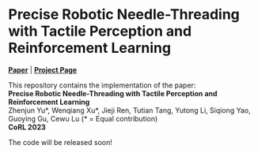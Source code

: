 # Precise Robotic Needle-Threading with Tactile Perception and Reinforcement Learning  
[**Paper**]() | [**Project Page**](https://sites.google.com/view/tac-needlethreading) <br>

This repository contains the implementation of the paper:  
**Precise Robotic Needle-Threading with Tactile Perception and Reinforcement Learning**  
Zhenjun Yu*, Wenqiang Xu*, Jieji Ren, Tutian Tang, Yutong Li, Siqiong Yao, Guoying Gu, Cewu Lu (* = Equal contribution)  
**CoRL 2023**

The code will be released soon!
